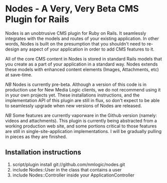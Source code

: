 # Nodes - A Very, Very Beta CMS **Plugin** for Rails

Nodes is an unobtrusive CMS plugin for Ruby on Rails. It seamlessly integrates
with the models and routes of your existing application. In other words, Nodes
is built on the presumption that you shouldn't need to re-design any aspect of
your application in order to add CMS features to it.

All of the core CMS content in Nodes is stored in standard Rails models that 
you create as a part of your application in a standard way. Nodes extends these
models with enhanced content elements (Images, Attachments, etc) at save-time.

*NB* Nodes is currently pre-beta. Although a version of this code is in production
use for New Media Logic clients, we do not recommend using it in your own projects
yet. These installations instructions, and the implementation API of this plugin
are still in flux, so don't expect to be able to seamlessly upgrade when new
versions of Nodes are released.

*NB* Some features are currently vaporware in the Github version (namely: videos
and attachments). This plugin is currently being abstracted from a working
production web site, and some portions critical to those features are still
in single-site-application implementations. I will be gradually pulling in pieces
as they are finished. 

## Installation instructions

1. script/plugin install git://github.com/nmlogic/nodes.git
1. include Nodes::User in the class that contains a user
1. include Nodes::Controller inside your ApplicationController
